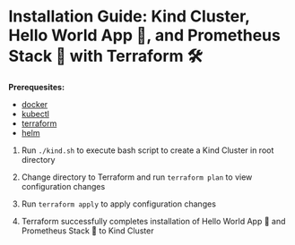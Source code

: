 # Installation Guide: Kind Cluster, Hello World App 🚀, and Prometheus Stack 🔎 with Terraform 🛠

**Prerequesites:**
- [docker](https://www.docker.com/products/docker-desktop/)
- [kubectl](https://kubernetes.io/docs/tasks/tools/)
- [terraform](https://developer.hashicorp.com/terraform/install)
- [helm](https://helm.sh/docs/intro/install/)



1. Run `./kind.sh` to execute bash script to create a Kind Cluster in root directory


2. Change directory to Terraform and run `terraform plan` to view configuration changes


3. Run `terraform apply` to apply configuration changes 


4. Terraform successfully completes installation of Hello World App 🚀 and Prometheus Stack 🔎 to Kind Cluster




